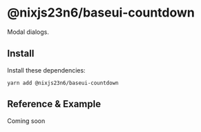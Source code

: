 # @nixjs23n6/baseui-countdown

Modal dialogs.

## Install

Install these dependencies:

`yarn add @nixjs23n6/baseui-countdown`

## Reference & Example

Coming soon
